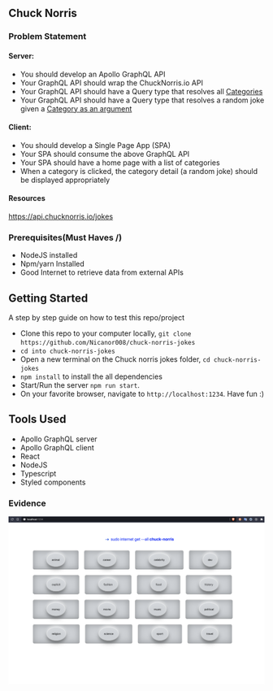 ## Chuck Norris
### Problem Statement
#### Server:
- You should develop an Apollo GraphQL API
- Your GraphQL API should wrap the ChuckNorris.io API
- Your GraphQL API should have a Query type that resolves all [Categories](https://api.chucknorris.io/jokes/categories)
- Your GraphQL API should have a Query type that resolves a random joke
given a [Category as an argument](https://api.chucknorris.io/jokes/random?category={category})

#### Client:
- You should develop a Single Page App SPA
- Your SPA should consume the above GraphQL API
- Your SPA should have a home page with a list of categories
- When a category is clicked, the category detail (a random joke) should be
displayed appropriately

#### Resources
https://api.chucknorris.io/jokes

### Prerequisites(Must Haves /)
- NodeJS installed
- Npm/yarn Installed
- Good Internet to retrieve data from external APIs

## Getting Started
A step by step guide on how to test this repo/project
- Clone this repo to your computer locally, `git clone https://github.com/Nicanor008/chuck-norris-jokes`
- `cd into chuck-norris-jokes`
- Open a new terminal on the Chuck norris jokes folder, `cd chuck-norris-jokes`
- `npm install` to install the all dependencies
- Start/Run the server `npm run start`.
- On your favorite browser, navigate to `http://localhost:1234`. Have fun :)

## Tools Used
- Apollo GraphQL server
- Apollo GraphQL client
- React
- NodeJS
- Typescript
- Styled components

### Evidence
![Chuck Norris View All Jokes Categories](./assets/images/all_categories.png)
